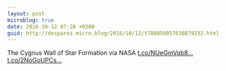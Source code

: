 ```yaml
---
layout: post
microblog: true
date: 2016-10-12 07:20 +0300
guid: http://desparoz.micro.blog/2016/10/12/t786058957030879232.html
---
```

The Cygnus Wall of Star Formation   via NASA [t.co/NUeGmVqb8...](https://t.co/NUeGmVqb8X) [t.co/2NoGoUPCs...](https://t.co/2NoGoUPCsl)

